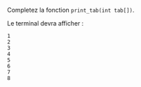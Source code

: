 Completez la fonction `print_tab(int tab[])`.

Le terminal devra afficher :

    1
    2
    3
    4
    5
    6
    7
    8